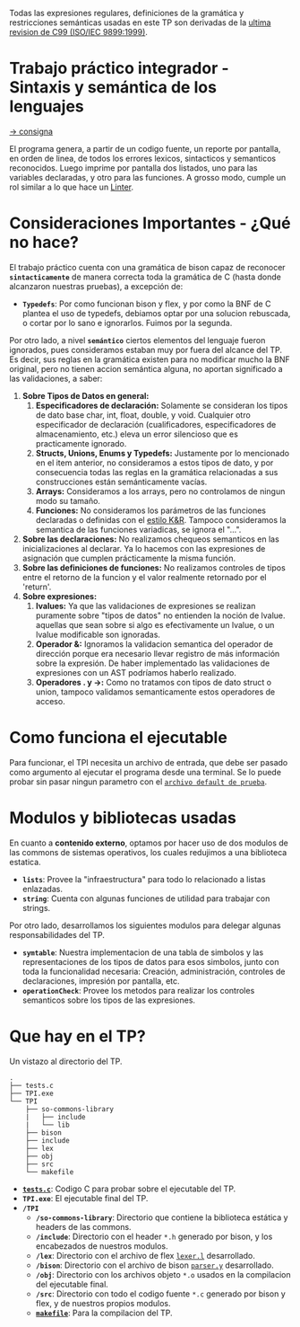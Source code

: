 Todas las expresiones regulares, definiciones de la gramática y restricciones semánticas usadas en este TP son derivadas de la [ultima revision de C99 (ISO/IEC 9899:1999)](http://www.open-std.org/JTC1/SC22/WG14/www/docs/n1256.pdf).

# Trabajo práctico integrador - Sintaxis y semántica de los lenguajes
[-> consigna](https://docs.google.com/document/d/1S_5rrKMlY7Z3wVOe5flJpni-puS334VU8gewQyIrzfk/edit)

El programa genera, a partir de un codigo fuente, un reporte por pantalla, en orden de linea, de todos los errores lexicos, sintacticos y semanticos reconocidos. Luego imprime por pantalla dos listados, uno para las variables declaradas, y otro para las funciones. A grosso modo, cumple un rol similar a lo que hace un [Linter](https://en.wikipedia.org/wiki/Lint_(software)).

# Consideraciones Importantes - ¿Qué no hace?
El trabajo práctico cuenta con una gramática de bison capaz de reconocer **`sintacticamente`** de manera correcta toda la gramática de C (hasta donde alcanzaron nuestras pruebas), a excepción de:
* **`Typedefs`**: Por como funcionan bison y flex, y por como la BNF de C plantea el uso de typedefs, debiamos optar por una solucion rebuscada, o cortar por lo sano e ignorarlos. Fuimos por la segunda.

Por otro lado, a nivel **`semántico`** ciertos elementos del lenguaje fueron ignorados, pues consideramos estaban muy por fuera del alcance del TP. Es decir, sus reglas en la gramática existen para no modificar mucho la BNF original, pero no tienen accion semántica alguna, no aportan significado a las validaciones, a saber:
1. **Sobre Tipos de Datos en general:**
    1. **Especificadores de declaración:** Solamente se consideran los tipos de dato base char, int, float, double, y void. Cualquier otro especificador de declaración (cualificadores, especificadores de almacenamiento, etc.) eleva un error silencioso que es practicamente ignorado.
    2. **Structs, Unions, Enums y Typedefs:** Justamente por lo mencionado en el item anterior, no consideramos a estos tipos de dato, y por consecuencia todas las reglas en la gramática relacionadas a sus construcciones están semánticamente vacías.
    3. **Arrays:** Consideramos a los arrays, pero no controlamos de ningun modo su tamaño.
    4. **Funciones:** No consideramos los parámetros de las funciones declaradas o definidas con el [estilo K&R](https://jameshfisher.com/2016/11/27/c-k-and-r/). Tampoco consideramos la semantica de las funciones variadicas, se ignora el "...".
2. **Sobre las declaraciones:** No realizamos chequeos semanticos en las inicializaciones al declarar. Ya lo hacemos con las expresiones de asignación que cumplen prácticamente la misma función.
3. **Sobre las definiciones de funciones:** No realizamos controles de tipos entre el retorno de la funcion y el valor realmente retornado por el 'return'. 
4. **Sobre expresiones:**
    1. **lvalues:** Ya que las validaciones de expresiones se realizan puramente sobre "tipos de datos" no entienden la noción de lvalue. aquellas que sean sobre si algo es efectivamente un lvalue, o un lvalue modificable son ignoradas.
    2. **Operador &:** Ignoramos la validacion semantica del operador de dirección porque era necesario llevar registro de más información sobre la expresión. De haber implementado las validaciones de expresiones con un AST podríamos haberlo realizado.
    3. **Operadores . y ->:** Como no tratamos con tipos de dato struct o union, tampoco validamos semanticamente estos operadores de acceso.

# Como funciona el ejecutable
Para funcionar, el TPI necesita un archivo de entrada, que debe ser pasado como argumento al ejecutar el programa desde una terminal.
Se lo puede probar sin pasar ningun parametro con el [`archivo default de prueba`](https://github.com/utn-frba-ssl/21-002-01/blob/main/05-integrador/tests.c).

# Modulos y bibliotecas usadas
En cuanto a **contenido externo**, optamos por hacer uso de dos modulos de las commons de sistemas operativos, los cuales redujimos a una biblioteca estatica.
* **`lists`**: Provee la "infraestructura" para todo lo relacionado a listas enlazadas.
* **`string`**: Cuenta con algunas funciones de utilidad para trabajar con strings.

Por otro lado, desarrollamos los siguientes modulos para delegar algunas responsabilidades del TP.
* **`symtable`**: Nuestra implementacion de una tabla de simbolos y las representaciones de los tipos de datos para esos simbolos, junto con toda la funcionalidad necesaria: Creación, administración, controles de declaraciones, impresión por pantalla, etc. 
* **`operationCheck`**: Provee los metodos para realizar los controles semanticos sobre los tipos de las expresiones. 

# Que hay en el TP?
Un vistazo al directorio del TP.
```
.
├── tests.c
├── TPI.exe
└── TPI
    ├── so-commons-library
    |   ├── include
    |   └── lib
    ├── bison
    ├── include
    ├── lex
    ├── obj
    ├── src
    └── makefile
```
* [**`tests.c`**](https://github.com/utn-frba-ssl/21-002-01/blob/main/05-integrador/tests.c): Codigo C para probar sobre el ejecutable del TP.
* **`TPI.exe`**: El ejecutable final del TP.
* **`/TPI`**
    * **`/so-commons-library`**: Directorio que contiene la biblioteca estática y headers de las commons.
    * **`/include`**: Directorio con el header `*.h` generado por bison, y los encabezados de nuestros modulos.
    * **`/lex`**: Directorio con el archivo de flex [`lexer.l`](https://github.com/utn-frba-ssl/21-002-01/blob/main/05-integrador/TPI/lex/lexer.l) desarrollado.
    * **`/bison`**: Directorio con el archivo de bison [`parser.y`](https://github.com/utn-frba-ssl/21-002-01/blob/main/05-integrador/TPI/bison/parser.y) desarrollado.
    * **`/obj`**: Directorio con los archivos objeto `*.o` usados en la compilacion del ejecutable final.
    * **`/src`**: Directorio con todo el codigo fuente `*.c` generado por bison y flex, y de nuestros propios modulos.
    * [**`makefile`**](https://github.com/utn-frba-ssl/21-002-01/blob/main/05-integrador/TPI/makefile): Para la compilacion del TP.
